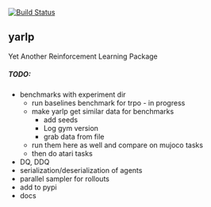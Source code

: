 [![Build Status](https://travis-ci.org/btaba/yarlp.svg?branch=master)](https://travis-ci.org/btaba/yarlp)

## yarlp

Yet Another Reinforcement Learning Package

##### TODO:

* benchmarks with experiment dir
    - run baselines benchmark for trpo - in progress
    - make yarlp get similar data for benchmarks 
        - add seeds
        - Log gym version
        - grab data from file
    - run them here as well and compare on mujoco tasks
    - then do atari tasks
* DQ, DDQ
* serialization/deserialization of agents
* parallel sampler for rollouts
* add to pypi
* docs
